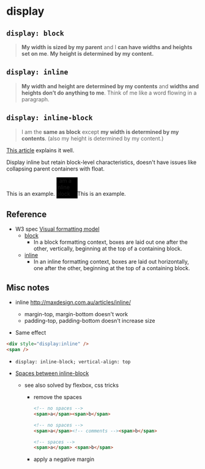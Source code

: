 # display

## `display: block`
> **My width is sized by my parent** and I **can have widths and heights set on me**. **My height is determined by my content.**

## `display: inline`
> **My width and height are determined by my contents** and **widths and heights don’t do anything to me**. Think of me like a word flowing in a paragraph.

## `display: inline-block`
> I am the **same as block** except **my width is determined by my contents**. (also my height is determined by my content.)

[This article](http://designshack.net/articles/css/whats-the-deal-with-display-inline-block/) explains it well.

Display inline but retain block-level characteristics, doesn't have issues like collapsing parent containers with float.

<div>This is an example. <div style="display:inline-block; width: 55px; height: 55px; background: black;">I am a inline block</div>This is an example. </div>

## Reference
- W3 spec [Visual formatting model](https://www.w3.org/TR/CSS2/visuren.html)
  - [block](https://www.w3.org/TR/CSS2/visuren.html#block-formatting)
    - In a block formatting context, boxes are laid out one after the other, vertically, beginning at the top of a containing block.
  - [inline](https://www.w3.org/TR/CSS2/visuren.html#inline-formatting)
    - In an inline formatting context, boxes are laid out horizontally, one after the other, beginning at the top of a containing block.

## Misc notes
- inline http://maxdesign.com.au/articles/inline/
  - margin-top, margin-bottom doesn't work
  - padding-top, padding-bottom doesn't increase size

- Same effect
```html
<div style="display:inline" />
<span />
```

- `display: inline-block; vertical-align: top`

- [Spaces between inline-block](http://stackoverflow.com/questions/10207992/the-gap-between-two-inline-block-span-element)
  - see also solved by flexbox, css tricks
    - remove the spaces
      ```html
      <!-- no spaces -->
      <span>a</span><span>b</span>

      <!-- no spaces -->
      <span>a</span><!-- comments --><span>b</span>

      <!-- spaces -->
      <span>a</span> <span>b</span>
      ```

    - apply a negative margin
